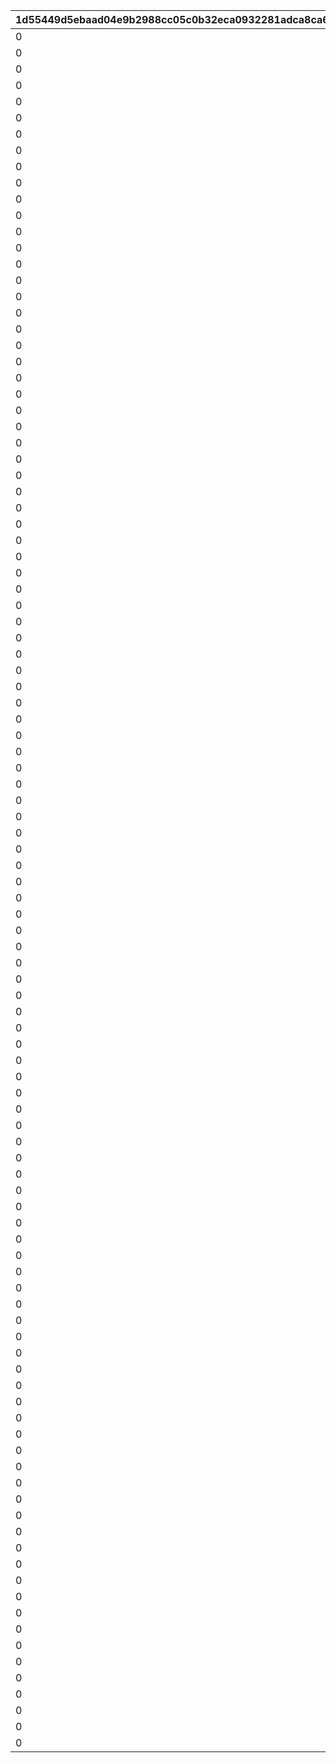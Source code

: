 |1d55449d5ebaad04e9b2988cc05c0b32eca0932281adca8ca64d2a8bc3b82ba8|e8b2bc5f25737f82ba5185fdeb38b88595f37bc6a60840995bc44891e672f449|d5d4e14e2f7ef6d0e5bb7cffe1907a920f371be33dc20f99309e491554344bdf|4e6a54078949cf55e2932976722ff8d73e0ea6f67d49d40dcdb1890cd987fa87|efce5a85c5e0173da3faf950ea9ebeefe69c08010523c39802a256315346dc09|358f0296f007a9d32df781c83279b19c100738a654b7afa3a6390dc929632b3f|c834890dbb3e54c3e7ed404438fcbd9a9dd2abf362f69534648c668de194d3c3|36e09084b569b0da9ce9865a3a9b0f3a31f85cb661b9dd66ac126eb7ab0f60b8|0efe80655e71cdd85b99ee039bd430d203dca10a84bd52cfb0937ec3aa9ed9fc|7b92455dc2033f56ffc78901e348878604f09e388ffa696688b31c1c418086e1|a804d976399fdc5e4530354088cae1d5b9d274b8843ec2cec56b89d482c5a846|f9c3e6e09e34285757bfa980363da310d9fcf2a2f1167716716a1cca2d4e4d06|3c2567f77cf4ecab5dfcd65b472cd8976275fe280878fc46aa6477d86b0df3c4|
| --- | --- | --- | --- | --- | --- | --- | --- | --- | --- | --- | --- | --- |
|0|10001|380000|1|0|2018/03/26 15:00:00|380000|1|0|0|bgm_M33|bgm_M33|2030/03/26 14:59:00|
|0|10002|380000|1|0|2018/04/26 15:00:00|380000|2|0|0|bgm_M99|bgm_M99|2030/03/26 14:59:00|
|0|10003|380000|1|0|2018/05/25 16:00:00|380000|3|0|0|bgm_M107|bgm_M107|2030/03/26 14:59:00|
|0|10004|380000|1|0|2018/06/26 15:00:00|380000|4|0|0|bgm_M113|bgm_M113|2030/03/26 14:59:00|
|0|10005|380000|1|0|2018/07/26 15:00:00|380000|5|0|0|bgm_M121|bgm_M121|2030/03/26 14:59:00|
|0|10006|380000|1|0|2018/08/27 15:00:00|380000|6|0|0|bgm_M128|bgm_M128|2030/03/26 14:59:00|
|0|10007|380000|1|0|2018/09/26 15:00:00|380000|7|0|0|bgm_M135|bgm_M135|2030/03/26 14:59:00|
|0|10008|380000|1|0|2018/10/26 15:00:00|380000|8|0|0|bgm_M162|bgm_M162|2030/03/26 14:59:00|
|0|10009|380000|1|0|2018/11/26 15:00:00|380000|9|0|0|bgm_M171|bgm_M171|2030/03/26 14:59:00|
|0|10010|380000|1|0|2018/12/26 15:00:00|380000|10|0|0|bgm_M182|bgm_M182|2030/03/26 14:59:00|
|0|10011|380000|1|0|2019/01/25 15:00:00|380000|11|0|0|bgm_M189|bgm_M189|2030/03/26 14:59:00|
|0|10012|380000|1|0|2019/02/22 15:00:00|380000|12|0|0|bgm_M206|bgm_M206|2030/03/26 14:59:00|
|0|10013|380000|1|0|2019/03/25 15:00:00|380000|13|0|0|bgm_M215|bgm_M215|2030/03/26 14:59:00|
|0|10014|380000|1|0|2019/04/11 15:00:00|380000|14|0|0|bgm_M33|bgm_M33|2030/03/26 14:59:00|
|0|10015|380000|1|0|2019/04/24 15:00:00|380000|15|0|0|bgm_M223|bgm_M223|2030/03/26 14:59:00|
|0|10016|380000|1|0|2019/05/09 15:00:00|380000|16|0|0|bgm_M99|bgm_M99|2030/03/26 14:59:00|
|0|10017|380000|1|0|2019/05/24 15:00:00|380000|17|0|0|||2030/03/26 14:59:00|
|0|10018|380000|1|0|2019/06/10 15:00:00|380000|18|0|0|bgm_M107|bgm_M107|2030/03/26 14:59:00|
|0|10019|380000|1|0|2019/06/25 15:00:00|380000|19|0|0|bgm_M237|bgm_M237|2030/03/26 14:59:00|
|0|10020|380000|1|0|2019/07/08 15:00:00|380000|20|0|0|bgm_M113|bgm_M113|2030/03/26 14:59:00|
|0|10021|380000|1|0|2019/07/25 15:00:00|380000|21|0|0|bgm_M245|bgm_M245|2030/03/26 14:59:00|
|0|10022|380000|1|0|2019/08/08 15:00:00|380000|22|0|0|bgm_M121|bgm_M121|2030/03/26 14:59:00|
|0|10023|380000|1|0|2019/08/26 15:00:00|380000|23|0|0|bgm_M254|bgm_M254|2030/03/26 14:59:00|
|0|10024|380000|1|0|2019/09/09 15:00:00|380000|24|0|0|bgm_M128|bgm_M128|2030/03/26 14:59:00|
|0|10025|380000|1|0|2019/09/24 15:00:00|380000|25|0|0|bgm_M265_Top|bgm_M265|2030/03/26 14:59:00|
|0|10026|380000|1|0|2019/10/10 15:00:00|380000|26|0|0|bgm_M135|bgm_M135|2030/03/26 14:59:00|
|0|10027|380000|1|0|2019/10/25 15:00:00|380000|27|0|0|bgm_M273|bgm_M273|2030/03/26 14:59:00|
|0|10028|380000|1|0|2019/11/08 15:00:00|380000|28|0|0|bgm_M162|bgm_M162|2030/03/26 14:59:00|
|0|10029|380000|1|0|2019/11/25 15:00:00|380000|29|0|0|bgm_M281|bgm_M281|2030/03/26 14:59:00|
|0|10030|380000|1|0|2019/12/09 15:00:00|380000|30|0|0|bgm_M171|bgm_M171|2030/03/26 14:59:00|
|0|10031|380000|1|0|2019/12/25 15:00:00|380000|31|0|0|bgm_M294|bgm_M294|2030/03/26 14:59:00|
|0|10032|380000|1|0|2020/01/14 12:00:00|380000|32|0|0|bgm_M182|bgm_M182|2030/03/26 14:59:00|
|0|10033|380000|1|0|2020/01/24 15:00:00|380000|33|0|0|bgm_M316|bgm_M316|2030/03/26 14:59:00|
|0|10034|380000|1|0|2020/02/10 15:00:00|380000|34|0|0|bgm_M189|bgm_M189|2030/03/26 14:59:00|
|0|10035|380000|1|0|2020/02/25 15:00:00|380000|35|0|0|bgm_M330|bgm_M330|2030/03/26 14:59:00|
|0|10036|380000|1|0|2020/02/25 15:00:00|380000|36|0|0|bgm_M330|bgm_M330|2030/03/26 14:59:00|
|0|10037|380000|1|0|2020/03/12 15:00:00|380000|37|0|0|bgm_M206|bgm_M206|2030/03/26 14:59:00|
|0|10038|380000|1|0|2020/03/24 15:00:00|380000|38|0|0|bgm_M343|bgm_M343|2030/03/26 14:59:00|
|0|10039|380000|1|0|2020/04/10 12:00:00|380000|39|0|0|bgm_M215|bgm_M215|2030/03/26 14:59:00|
|0|10040|380000|1|0|2020/04/24 15:00:00|380000|40|0|0|bgm_M351|bgm_M351|2030/03/26 14:59:00|
|0|10041|380000|1|0|2020/05/10 12:00:00|380000|41|0|0|bgm_M223|bgm_M223|2030/03/26 14:59:00|
|0|10042|380000|1|0|2020/05/25 15:00:00|380000|42|0|0|bgm_M375|bgm_M375|2030/03/26 14:59:00|
|0|10043|380000|1|0|2020/06/08 18:00:00|380000|43|0|0|bgm_M237|bgm_M237|2030/03/26 14:59:00|
|0|10044|380000|1|0|2020/06/24 15:00:00|380000|44|0|0|bgm_M380A|bgm_M380A|2030/03/26 14:59:00|
|0|10046|380000|1|0|2020/07/25 12:00:00|380000|45|0|0|bgm_M393|bgm_M393|2030/03/26 14:59:00|
|0|10045|380000|1|0|2020/07/09 15:00:00|380000|46|0|0|bgm_M245|bgm_M245|2030/03/26 14:59:00|
|0|10047|380000|1|0|2020/08/09 15:00:00|380000|47|0|0|bgm_M254|bgm_M254|2030/03/26 14:59:00|
|0|10048|380000|1|0|2020/08/24 12:00:00|380000|48|0|0|bgm_M403|bgm_M403|2030/03/26 14:59:00|
|0|10049|380000|1|0|2020/09/14 15:00:00|380000|49|0|0|bgm_M265_Top|bgm_M265|2030/03/26 14:59:00|
|0|10050|380000|1|0|2020/09/25 15:00:00|380000|50|0|0|bgm_M413|bgm_M413|2030/03/26 14:59:00|
|0|10052|380000|1|0|2020/10/26 12:00:00|380000|52|0|0|bgm_M421|bgm_M421|2030/03/26 14:59:00|
|0|10053|380000|1|0|2020/11/06|380000|53|0|0|0|0|2030/03/26 14:59:00|
|0|10054|380000|1|0|2020/11/25 15:00:00|380000|54|0|0|bgm_M426|bgm_M426|2030/03/26 14:59:00|
|0|10056|380000|1|0|2020/12/25 15:00:00|380000|56|0|0|bgm_M435|bgm_M435|2030/03/26 14:59:00|
|0|10058|380000|1|0|2021/01/25 15:00:00|380000|58|0|0|bgm_M442A|bgm_M442A|2030/03/26 14:59:00|
|0|10059|380000|1|0|2021/01/25 15:00:00|380000|59|0|0|bgm_M442B|bgm_M442B|2030/03/26 14:59:00|
|0|10061|380000|1|0|2021/02/25 15:00:00|380000|61|0|0|bgm_M451|bgm_M451|2030/03/26 14:59:00|
|0|10064|380000|1|0|2021/03/25 15:00:00|380000|64|0|0|bgm_M457|bgm_M457|2030/03/26 14:59:00|
|0|10066|380000|1|0|2021/04/26 15:00:00|380000|66|0|0|bgm_M467|bgm_M467|2030/03/26 14:59:00|
|0|10068|380000|1|0|2021/05/25 15:00:00|380000|68|0|0|bgm_M478_Lofi|bgm_M478|2030/03/26 14:59:00|
|0|10070|380000|1|0|2021/06/24 15:00:00|380000|70|0|0|bgm_M486|bgm_M486|2030/03/26 14:59:00|
|0|10072|380000|1|0|2021/07/26 15:00:00|380000|72|0|0|bgm_M496|bgm_M496|2030/03/26 14:59:00|
|0|10074|380000|1|0|2021/08/26 15:00:00|380000|74|0|0|bgm_M508|bgm_M508|2030/03/26 14:59:00|
|0|10076|380000|1|0|2021/09/24 15:00:00|380000|76|0|0|bgm_M520|bgm_M520|2030/03/26 14:59:00|
|0|10078|380000|1|0|2021/10/25 18:30:00|380000|78|0|0|bgm_M527|bgm_M527|2030/03/26 14:59:00|
|0|10080|380000|1|0|2021/11/24 15:00:00|380000|80|0|0|bgm_M536|bgm_M536|2030/03/26 14:59:00|
|0|10082|380000|1|0|2021/12/27 18:30:00|380000|82|0|0|bgm_M543|bgm_M543|2030/03/26 14:59:00|
|0|10084|380000|1|0|2022/01/25 15:00:00|380000|84|0|0|bgm_M552|bgm_M552|2030/03/26 14:59:00|
|0|10085|380000|1|0|2022/01/25 15:00:00|380000|85|0|0|bgm_M553|bgm_M553|2030/03/26 14:59:00|
|0|10088|380000|1|0|2022/02/24 15:00:00|380000|88|0|0|bgm_M565|bgm_M565|2030/03/26 14:59:00|
|0|10090|380000|1|0|2022/03/24 15:00:00|380000|90|0|0|bgm_M574|bgm_M574|2030/03/26 14:59:00|
|0|10092|380000|1|0|2022/04/25 15:00:00|380000|92|0|0|bgm_M582|bgm_M582|2030/03/26 14:59:00|
|0|10094|380000|1|0|2022/05/25 15:00:00|380000|94|0|0|bgm_M595|bgm_M595|2030/03/26 14:59:00|
|0|10096|380000|1|0|2022/06/24 15:00:00|380000|96|0|0|bgm_M601|bgm_M601|2030/03/26 14:59:00|
|0|10098|380000|1|0|2022/07/25 15:00:00|380000|98|0|0|bgm_M608|bgm_M608|2030/03/26 14:59:00|
|0|10100|380000|1|0|2022/08/26 15:00:00|380000|100|0|0|bgm_M618|bgm_M618|2030/03/26 14:59:00|
|0|10102|380000|1|0|2022/09/22 15:00:00|380000|102|0|0|bgm_M623|bgm_M623|2030/03/26 14:59:00|
|0|10104|380000|1|0|2022/10/25 15:00:00|380000|104|0|0|bgm_M630|bgm_M630|2030/03/26 14:59:00|
|0|10106|380000|1|0|2022/11/24 15:00:00|380000|106|0|0|bgm_M638|bgm_M638|2030/03/26 14:59:00|
|0|10108|380000|1|0|2022/12/27 15:00:00|380000|108|0|0|bgm_M647|bgm_M647|2030/03/26 14:59:00|
|0|10110|380000|1|0|2023/01/24 15:00:00|380000|110|0|0|bgm_M659|bgm_M659|2030/03/26 14:59:00|
|0|10111|380000|1|0|2023/01/24 15:00:00|380000|111|0|0|bgm_M660|bgm_M660|2030/03/26 14:59:00|
|0|10114|380000|1|0|2023/02/24 15:00:00|380000|114|0|0|bgm_M668|bgm_M668|2030/03/26 14:59:00|
|0|10116|380000|1|0|2023/03/23 15:00:00|380000|116|0|0|bgm_MC017|bgm_MC017|2030/03/26 14:59:00|
|0|10118|380000|1|0|2023/04/24 19:00:00|380000|118|0|0|bgm_MC026|bgm_MC026|2030/03/26 14:59:00|
|0|10120|380000|1|0|2023/05/26 15:00:00|380000|120|0|0|bgm_MC036|bgm_MC036|2030/03/26 14:59:00|
|0|10122|380000|1|0|2023/06/23 15:00:00|380000|122|0|0|bgm_MC046|bgm_MC046|2030/03/26 14:59:00|
|0|10124|380000|1|0|2023/07/25 15:00:00|380000|124|0|0|bgm_MC056|bgm_MC056|2030/03/26 14:59:00|
|0|10126|380000|1|0|2023/08/25 15:00:00|380000|126|0|0|bgm_MC063|bgm_MC063|2030/03/26 14:59:00|
|0|10128|380000|1|0|2023/09/26 15:00:00|380000|128|0|0|bgm_MC075|bgm_MC075|2030/03/26 14:59:00|
|0|10130|380000|1|0|2023/10/23 15:00:00|380000|130|0|0|bgm_MC082|bgm_MC082|2030/03/26 14:59:00|
|0|10132|380000|1|0|2023/11/24 15:00:00|380000|132|0|0|bgm_MC091|bgm_MC091|2030/03/26 14:59:00|
|0|10134|380000|1|0|2023/12/27 15:00:00|380000|134|0|0|bgm_MC099|bgm_MC099|2030/03/26 14:59:00|
|0|10136|380000|1|0|2024/01/26 15:00:00|380000|136|0|0|bgm_MC110|bgm_MC110|2030/03/26 14:59:00|
|0|10137|380000|1|0|2024/01/26 15:00:00|380000|137|0|0|bgm_MC111|bgm_MC111|2030/03/26 14:59:00|
|0|10140|380000|1|0|2024/02/24 15:00:00|380000|140|0|0|bgm_MC124|bgm_MC124|2030/03/26 14:59:00|
|0|10142|380000|1|0|2024/03/26 15:00:00|380000|142|0|0|bgm_MC136|bgm_MC136|2030/03/26 14:59:00|
|0|10144|380000|1|0|2024/04/27 21:00:00|380000|144|0|0|bgm_MC143|bgm_MC143|2030/03/26 14:59:00|
|0|10146|380000|1|0|2024/05/23 15:00:00|380000|146|0|0|bgm_MC147|bgm_MC147|2030/03/26 14:59:00|
|0|10148|380000|1|0|2024/06/30 12:00:00|380000|148|0|0|bgm_MC156|bgm_MC156|2030/03/26 14:59:00|
|0|10150|380000|1|0|2024/07/26 15:00:00|380000|150|0|0|bgm_MC162|bgm_MC162|2030/03/26 14:59:00|
|0|10152|380000|1|0|2024/08/26 18:00:00|380000|152|0|0|bgm_MC172_TitleCall|bgm_MC172|2030/03/26 14:59:00|
|0|10154|380000|1|0|2024/09/25 15:00:00|380000|154|0|0|bgm_MC186|bgm_MC186|2030/03/26 14:59:00|
|0|10156|380000|1|0|2024/10/25 17:00:00|380000|156|0|0|bgm_MC194|bgm_MC194|2030/03/26 14:59:00|
|0|10158|380000|1|0|2024/11/30 12:00:00|380000|158|0|0|bgm_MC213|bgm_MC213|2030/03/26 14:59:00|
|0|10160|380000|1|0|2024/12/26 21:00:00|380000|160|0|0|bgm_MC215B|bgm_MC215B|2030/03/26 14:59:00|
